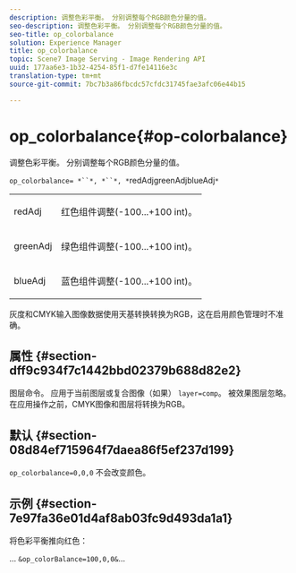 ```yaml
---
description: 调整色彩平衡。 分别调整每个RGB颜色分量的值。
seo-description: 调整色彩平衡。 分别调整每个RGB颜色分量的值。
seo-title: op_colorbalance
solution: Experience Manager
title: op_colorbalance
topic: Scene7 Image Serving - Image Rendering API
uuid: 177aa6e3-1b32-4254-85f1-d7fe14116e3c
translation-type: tm+mt
source-git-commit: 7bc7b3a86fbcdc57cfdc31745fae3afc06e44b15

---
```



# op_colorbalance{#op-colorbalance}

调整色彩平衡。 分别调整每个RGB颜色分量的值。

`op_colorbalance= *``*, *``*, *`redAdjgreenAdjblueAdj`*`

<table id="simpletable_BBDAA6FE9A0E48E3BD8304BDED776713"> 
 <tr class="strow"> 
  <td class="stentry"> <p><span class="varname"> redAdj</span> </p></td> 
  <td class="stentry"> <p>红色组件调整(-100...+100 int)。 </p></td> 
 </tr> 
 <tr class="strow"> 
  <td class="stentry"> <p><span class="varname"> greenAdj</span> </p></td> 
  <td class="stentry"> <p>绿色组件调整(-100...+100 int)。 </p></td> 
 </tr> 
 <tr class="strow"> 
  <td class="stentry"> <p><span class="varname"> blueAdj</span> </p></td> 
  <td class="stentry"> <p>蓝色组件调整(-100...+100 int)。 </p></td> 
 </tr> 
</table>

灰度和CMYK输入图像数据使用天基转换转换为RGB，这在启用颜色管理时不准确。

## 属性 {#section-dff9c934f7c1442bbd02379b688d82e2}

图层命令。 应用于当前图层或复合图像（如果） `layer=comp`。 被效果图层忽略。 在应用操作之前，CMYK图像和图层将转换为RGB。

## 默认 {#section-08d84ef715964f7daea86f5ef237d199}

`op_colorbalance=0,0,0` 不会改变颜色。

## 示例 {#section-7e97fa36e01d4af8ab03fc9d493da1a1}

将色彩平衡推向红色：

… `&op_colorBalance=100,0,0&`…
